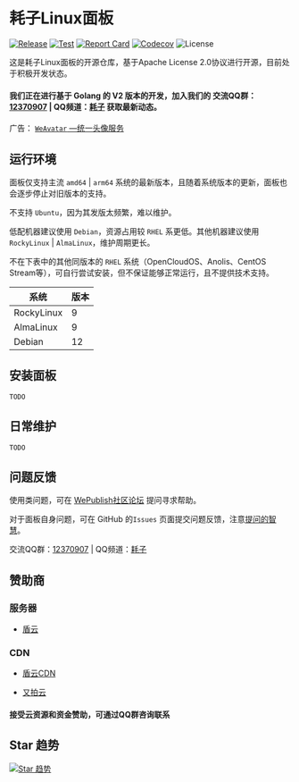 # 耗子Linux面板

[![Release](https://img.shields.io/github/release/HaoZi-Team/Panel.svg)](https://github.com/HaoZi-Team/Panel/releases)
[![Test](https://github.com/HaoZi-Team/Panel/actions/workflows/test.yml/badge.svg)](https://github.com/HaoZi-Team/Panel/actions)
[![Report Card](https://goreportcard.com/badge/github.com/HaoZi-Team/Panel)](https://goreportcard.com/report/github.com/HaoZi-Team/Panel)
[![Codecov](https://codecov.io/gh/HaoZi-Team/Panel/branch/main/graph/badge.svg?token=XFT5NGNSRG)](https://codecov.io/gh/HaoZi-Team/Panel)
![License](https://img.shields.io/github/license/HaoZi-Team/Panel)

这是耗子Linux面板的开源仓库，基于Apache License 2.0协议进行开源，目前处于积极开发状态。

#### 我们正在进行基于 Golang 的 V2 版本的开发，加入我们的 交流QQ群：[12370907](https://jq.qq.com/?_wv=1027&k=I1oJKSTH) | QQ频道：[耗子](https://pd.qq.com/s/fyol46wfy) 获取最新动态。

广告： [`WeAvatar` —统一头像服务](https://weavatar.com)

## 运行环境

面板仅支持主流 `amd64` | `arm64` 系统的最新版本，且随着系统版本的更新，面板也会逐步停止对旧版本的支持。

不支持 `Ubuntu`，因为其发版太频繁，难以维护。

低配机器建议使用 `Debian`，资源占用较 `RHEL` 系更低。其他机器建议使用 `RockyLinux` | `AlmaLinux`，维护周期更长。

不在下表中的其他同版本的 `RHEL` 系统（OpenCloudOS、Anolis、CentOS Stream等），可自行尝试安装，但不保证能够正常运行，且不提供技术支持。

| 系统         | 版本 |
|------------|----|
| RockyLinux | 9  |
| AlmaLinux  | 9  |
| Debian     | 12 |

## 安装面板


```shell
TODO
```

## 日常维护

```shell
TODO
```

## 问题反馈

使用类问题，可在 [WePublish社区论坛](https://wepublish.cn/forum) 提问寻求帮助。

对于面板自身问题，可在 GitHub 的`Issues`
页面提交问题反馈，注意[提问的智慧](https://github.com/ryanhanwu/How-To-Ask-Questions-The-Smart-Way/blob/main/README-zh_CN.md)。

交流QQ群：[12370907](https://jq.qq.com/?_wv=1027&k=I1oJKSTH) | QQ频道：[耗子](https://pd.qq.com/s/fyol46wfy)

## 赞助商

### 服务器

- [盾云](https://www.ddunyun.com/)

### CDN

- [盾云CDN](http://cdn.ddunyun.com/)

- [又拍云](https://www.upyun.com/)

#### 接受云资源和资金赞助，可通过QQ群咨询联系

## Star 趋势

[![Star 趋势](https://starchart.cc/HaoZi-Team/Panel.svg)](https://starchart.cc/HaoZi-Team/Panel)
